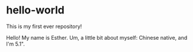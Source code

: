 # hello-world
This is my first ever repository!

Hello! My name is Esther.
Um, a little bit about myself: Chinese native, and I'm 5.1".

